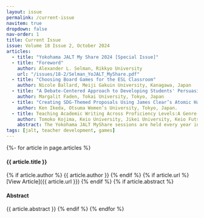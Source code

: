 ```yaml
---
layout: issue
permalink: /current-issue
navitem: true
dropdown: false
nav-order: 1
title: Current Issue
issue: Volume 18 Issue 2, October 2024
articles:
  - title: "Yokohama JALT My Share 2024 [Special Issue]"
  - title: "Foreword"
    author: Alexander L. Selman, Rikkyo University
    url: "/issues/18-2/Selman_YoJALT_MyShare.pdf"
  - title: "Choosing Board Games for the ESL Classroom"
    author: Nicole Ballard, Meiji Gakuin University, Kanagawa, Japan
  - title: "A Debate-Centered Approach to Developing Students' Persuasive Communication and Critical Thinking Skills"
    author: Margalit Faden, Tokai University, Tokyo, Japan
  - title: "Creating SDG-Themed Proposals Using James Clear’s Atomic Habits"
    author: Ken Ikeda, Otsuma Women’s University, Tokyo, Japan. 
  - title: Teaching Academic Writing Across Proficiency Levels:A Genre-Driven Approach
    author: Tomoko Kojima, Keio University, Jikei University, Keio Futsubu Junior High School, Japan
    abstract: The Yokohama JALT MyShare sessions are held every year in June and December. This Special Issue consists of one paper from December 2023 and three from June 2024. Here, the presenters share their ideas with those of you who could not attend our hybrid events (and provide more detail to  those of you who did!). They contain practical ideas for language teachers to try out in their classrooms, and explanations to give more theoretical basis than is possible in the short My Share presentations. In this issue we learn about bringing games into the classroom, developing critical thinking skills through debate, connecting classes to Sustainable Development Goals, and supporting writing class with a genre-driven approach. 
tags: [jalt, teacher development, games]
---
```

{%- for article in page.articles %}
#### {{ article.title }}
{% if article.author %}
{{ article.author }}
{% endif %}
{% if article.url %}
[View Article]({{ article.url }})
{% endif %}
{% if article.abstract %}
#### Abstract
{{ article.abstract }}
{% endif %}
{% endfor %}
